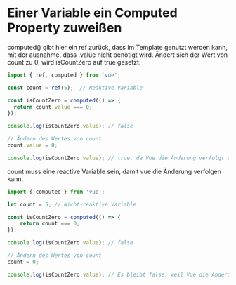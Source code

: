 # Einer Variable ein Computed Property zuweißen

computed() gibt hier ein ref zurück, dass im Template genutzt werden kann, mit der ausnahme, dass .value nicht benötigt wird.
Ändert sich der Wert von count zu 0, wird isCountZero auf true gesetzt.

```javascript
import { ref, computed } from 'vue';

const count = ref(5);  // Reaktive Variable

const isCountZero = computed(() => {
  return count.value === 0;
});

console.log(isCountZero.value); // false

// Ändern des Wertes von count
count.value = 0;

console.log(isCountZero.value); // true, da Vue die Änderung verfolgt und isCountZero automatisch aktualisiert
```

count muss eine reactive Variable sein, damit vue die Änderung verfolgen kann.

```javascript
import { computed } from 'vue'; 

let count = 5; // Nicht-reaktive Variable 

const isCountZero = computed(() => { 
	return count === 0; 
}); 

console.log(isCountZero.value); // false

// Ändern des Wertes von count 
count = 0; 

console.log(isCountZero.value); // Es bleibt false, weil Vue die Änderung nicht verfolgt
```

```javascript

```